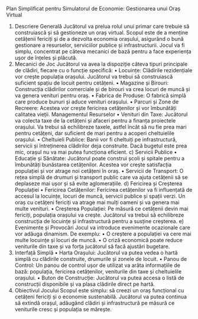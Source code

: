 Plan Simplificat pentru Simulatorul de Economie: Gestionarea unui Oraș Virtual
1. Descriere Generală
Jucătorul va prelua rolul unui primar care trebuie să construiască și să gestioneze un oraș virtual. Scopul este de a menține cetățenii fericiți și de a dezvolta economia orașului, asigurând o bună gestionare a resurselor, serviciilor publice și infrastructurii. Jocul va fi simplu, concentrat pe câteva mecanici de bază pentru a face experiența ușor de înțeles și plăcută.
2. Mecanici de Joc
Jucătorul va avea la dispoziție câteva tipuri principale de clădiri, fiecare cu o funcție specifică:
	•	Locuințe: Clădirile rezidențiale vor crește populația orașului. Jucătorul va trebui să construiască suficient spațiu de locuit pentru cetățeni.
	•	Magazine și Birouri: Construcția clădirilor comerciale și de birouri va crea locuri de muncă și va genera venituri pentru oraș.
	•	Fabrica de Produse: O fabrică simplă care produce bunuri și aduce venituri orașului.
	•	Parcuri și Zone de Recreere: Acestea vor crește fericirea cetățenilor și vor îmbunătăți calitatea vieții.
Managementul Resurselor
	•	Venituri din Taxe: Jucătorul va colecta taxe de la cetățeni și afaceri pentru a finanța proiectele orașului. Va trebui să echilibreze taxele, astfel încât să nu fie prea mari pentru cetățeni, dar suficient de mari pentru a acoperi cheltuielile orașului.
	•	Cheltuieli Publice: Banii vor fi cheltuiți pe infrastructură, servicii și întreținerea clădirilor deja construite. Dacă bugetul este prea mic, orașul nu va mai putea funcționa eficient.
c) Servicii Publice
	•	Educație și Sănătate: Jucătorul poate construi școli și spitale pentru a îmbunătăți bunăstarea cetățenilor. Acestea vor crește satisfacția populației și vor atrage noi cetățeni în oraș.
	•	Servicii de Transport: O rețea simplă de drumuri și transport public care va ajuta cetățenii să se deplaseze mai ușor și să evite aglomerațiile.
d) Fericirea și Creșterea Populației
	•	Fericirea Cetățenilor: Fericirea cetățenilor va fi influențată de accesul la locuințe, locuri de muncă, servicii publice și spații verzi. Un oraș cu cetățeni fericiți va atrage mai mulți oameni și va genera mai multe venituri.
	•	Creșterea Populației: Pe măsură ce cetățenii devin mai fericiți, populația orașului va crește. Jucătorul va trebui să echilibreze construcția de locuințe și infrastructură pentru a susține creșterea.
e) Evenimente și Provocări
Jocul va introduce evenimente ocazionale care vor adăuga dinamism. De exemplu:
	•	O creștere a populației va cere mai multe locuințe și locuri de muncă.
	•	O criză economică poate reduce veniturile din taxe și va forța jucătorul să facă ajustări bugetare.
3. Interfață Simplă
	•	Harta Orașului: Jucătorul va putea vedea o hartă simplă cu clădirile construite, drumurile și zonele de locuit.
	•	Panou de Control: Un panou de control ușor de utilizat va arăta informațiile de bază: populația, fericirea cetățenilor, veniturile din taxe și cheltuielile orașului.
	•	Buton de Construcție: Jucătorul va putea accesa o listă de construcții disponibile și va plasa clădirile direct pe hartă.
4. Obiectivul Jocului
Scopul este simplu: să creezi un oraș funcțional cu cetățeni fericiți și o economie sustenabilă. Jucătorul va putea continua să extindă orașul, adăugând clădiri și infrastructură pe măsură ce veniturile cresc și populația se mărește.
